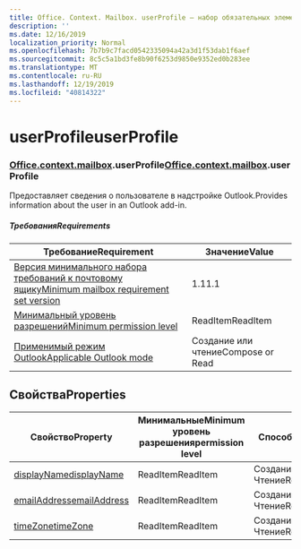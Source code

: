 ```yaml
---
title: Office. Context. Mailbox. userProfile — набор обязательных элементов 1,2
description: ''
ms.date: 12/16/2019
localization_priority: Normal
ms.openlocfilehash: 7b7b9c7facd0542335094a42a3d1f53dab1f6aef
ms.sourcegitcommit: 8c5c5a1bd3fe8b90f6253d9850e9352ed0b283ee
ms.translationtype: MT
ms.contentlocale: ru-RU
ms.lasthandoff: 12/19/2019
ms.locfileid: "40814322"
---
```

# <a name="userprofile"></a><span data-ttu-id="ec8ac-102">userProfile</span><span class="sxs-lookup"><span data-stu-id="ec8ac-102">userProfile</span></span>

### <a name="officeofficemdcontextofficecontextmdmailboxofficecontextmailboxmduserprofile"></a><span data-ttu-id="ec8ac-103">[Office](office.md)[.context](office.context.md)[.mailbox](office.context.mailbox.md).userProfile</span><span class="sxs-lookup"><span data-stu-id="ec8ac-103">[Office](office.md)[.context](office.context.md)[.mailbox](office.context.mailbox.md).userProfile</span></span>

<span data-ttu-id="ec8ac-104">Предоставляет сведения о пользователе в надстройке Outlook.</span><span class="sxs-lookup"><span data-stu-id="ec8ac-104">Provides information about the user in an Outlook add-in.</span></span>

##### <a name="requirements"></a><span data-ttu-id="ec8ac-105">Требования</span><span class="sxs-lookup"><span data-stu-id="ec8ac-105">Requirements</span></span>

|<span data-ttu-id="ec8ac-106">Требование</span><span class="sxs-lookup"><span data-stu-id="ec8ac-106">Requirement</span></span>| <span data-ttu-id="ec8ac-107">Значение</span><span class="sxs-lookup"><span data-stu-id="ec8ac-107">Value</span></span>|
|---|---|
|[<span data-ttu-id="ec8ac-108">Версия минимального набора требований к почтовому ящику</span><span class="sxs-lookup"><span data-stu-id="ec8ac-108">Minimum mailbox requirement set version</span></span>](../../requirement-sets/outlook-api-requirement-sets.md)| <span data-ttu-id="ec8ac-109">1.1</span><span class="sxs-lookup"><span data-stu-id="ec8ac-109">1.1</span></span>|
|[<span data-ttu-id="ec8ac-110">Минимальный уровень разрешений</span><span class="sxs-lookup"><span data-stu-id="ec8ac-110">Minimum permission level</span></span>](/outlook/add-ins/understanding-outlook-add-in-permissions)| <span data-ttu-id="ec8ac-111">ReadItem</span><span class="sxs-lookup"><span data-stu-id="ec8ac-111">ReadItem</span></span>|
|[<span data-ttu-id="ec8ac-112">Применимый режим Outlook</span><span class="sxs-lookup"><span data-stu-id="ec8ac-112">Applicable Outlook mode</span></span>](/outlook/add-ins/#extension-points)| <span data-ttu-id="ec8ac-113">Создание или чтение</span><span class="sxs-lookup"><span data-stu-id="ec8ac-113">Compose or Read</span></span>|

## <a name="properties"></a><span data-ttu-id="ec8ac-114">Свойства</span><span class="sxs-lookup"><span data-stu-id="ec8ac-114">Properties</span></span>

| <span data-ttu-id="ec8ac-115">Свойство</span><span class="sxs-lookup"><span data-stu-id="ec8ac-115">Property</span></span> | <span data-ttu-id="ec8ac-116">Минимальные</span><span class="sxs-lookup"><span data-stu-id="ec8ac-116">Minimum</span></span><br><span data-ttu-id="ec8ac-117">уровень разрешения</span><span class="sxs-lookup"><span data-stu-id="ec8ac-117">permission level</span></span> | <span data-ttu-id="ec8ac-118">Способов</span><span class="sxs-lookup"><span data-stu-id="ec8ac-118">Modes</span></span> | <span data-ttu-id="ec8ac-119">Тип возвращаемых данных</span><span class="sxs-lookup"><span data-stu-id="ec8ac-119">Return type</span></span> | <span data-ttu-id="ec8ac-120">Минимальные</span><span class="sxs-lookup"><span data-stu-id="ec8ac-120">Minimum</span></span><br><span data-ttu-id="ec8ac-121">набор требований</span><span class="sxs-lookup"><span data-stu-id="ec8ac-121">requirement set</span></span> |
|---|---|---|---|:---:|
| [<span data-ttu-id="ec8ac-122">displayName</span><span class="sxs-lookup"><span data-stu-id="ec8ac-122">displayName</span></span>](/javascript/api/outlook/office.userprofile?view=outlook-js-1.2#displayname) | <span data-ttu-id="ec8ac-123">ReadItem</span><span class="sxs-lookup"><span data-stu-id="ec8ac-123">ReadItem</span></span> | <span data-ttu-id="ec8ac-124">Создание</span><span class="sxs-lookup"><span data-stu-id="ec8ac-124">Compose</span></span><br><span data-ttu-id="ec8ac-125">Чтение</span><span class="sxs-lookup"><span data-stu-id="ec8ac-125">Read</span></span> | <span data-ttu-id="ec8ac-126">String</span><span class="sxs-lookup"><span data-stu-id="ec8ac-126">String</span></span> | [<span data-ttu-id="ec8ac-127">1.1</span><span class="sxs-lookup"><span data-stu-id="ec8ac-127">1.1</span></span>](../requirement-set-1.1/outlook-requirement-set-1.1.md) |
| [<span data-ttu-id="ec8ac-128">emailAddress</span><span class="sxs-lookup"><span data-stu-id="ec8ac-128">emailAddress</span></span>](/javascript/api/outlook/office.userprofile?view=outlook-js-1.2#emailaddress) | <span data-ttu-id="ec8ac-129">ReadItem</span><span class="sxs-lookup"><span data-stu-id="ec8ac-129">ReadItem</span></span> | <span data-ttu-id="ec8ac-130">Создание</span><span class="sxs-lookup"><span data-stu-id="ec8ac-130">Compose</span></span><br><span data-ttu-id="ec8ac-131">Чтение</span><span class="sxs-lookup"><span data-stu-id="ec8ac-131">Read</span></span> | <span data-ttu-id="ec8ac-132">String</span><span class="sxs-lookup"><span data-stu-id="ec8ac-132">String</span></span> | [<span data-ttu-id="ec8ac-133">1.1</span><span class="sxs-lookup"><span data-stu-id="ec8ac-133">1.1</span></span>](../requirement-set-1.1/outlook-requirement-set-1.1.md) |
| [<span data-ttu-id="ec8ac-134">timeZone</span><span class="sxs-lookup"><span data-stu-id="ec8ac-134">timeZone</span></span>](/javascript/api/outlook/office.userprofile?view=outlook-js-1.2#timezone) | <span data-ttu-id="ec8ac-135">ReadItem</span><span class="sxs-lookup"><span data-stu-id="ec8ac-135">ReadItem</span></span> | <span data-ttu-id="ec8ac-136">Создание</span><span class="sxs-lookup"><span data-stu-id="ec8ac-136">Compose</span></span><br><span data-ttu-id="ec8ac-137">Чтение</span><span class="sxs-lookup"><span data-stu-id="ec8ac-137">Read</span></span> | <span data-ttu-id="ec8ac-138">String</span><span class="sxs-lookup"><span data-stu-id="ec8ac-138">String</span></span> | [<span data-ttu-id="ec8ac-139">1.1</span><span class="sxs-lookup"><span data-stu-id="ec8ac-139">1.1</span></span>](../requirement-set-1.1/outlook-requirement-set-1.1.md) |
